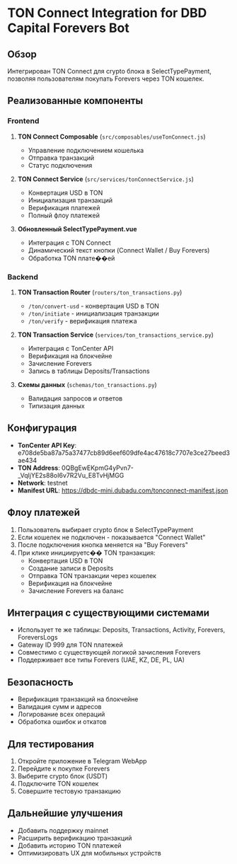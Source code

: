 # TON Connect Integration for DBD Capital Forevers Bot

## Обзор
Интегрирован TON Connect для crypto блока в SelectTypePayment, позволяя пользователям покупать Forevers через TON кошелек.

## Реализованные компоненты

### Frontend
1. **TON Connect Composable** (`src/composables/useTonConnect.js`)
   - Управление подключением кошелька
   - Отправка транзакций
   - Статус подключения

2. **TON Connect Service** (`src/services/tonConnectService.js`)
   - Конвертация USD в TON
   - Инициализация транзакций
   - Верификация платежей
   - Полный флоу платежей

3. **Обновленный SelectTypePayment.vue**
   - Интеграция с TON Connect
   - Динамический текст кнопки (Connect Wallet / Buy Forevers)
   - Обработка TON плате��ей

### Backend
1. **TON Transaction Router** (`routers/ton_transactions.py`)
   - `/ton/convert-usd` - конвертация USD в TON
   - `/ton/initiate` - инициализация транзакции
   - `/ton/verify` - верификация платежа

2. **TON Transaction Service** (`services/ton_transactions_service.py`)
   - Интеграция с TonCenter API
   - Верификация на блокчейне
   - Зачисление Forevers
   - Запись в таблицы Deposits/Transactions

3. **Схемы данных** (`schemas/ton_transactions.py`)
   - Валидация запросов и ответов
   - Типизация данных

## Конфигурация
- **TonCenter API Key**: e708de5ba87a75a37477cb89d6eef609dfe4ac47618c7707e3ce27beed3ae434
- **TON Address**: 0QBgEwEKpmG4yPvn7-_VqljYE2s88oI6v7R2Vu_E8TvHjMGG
- **Network**: testnet
- **Manifest URL**: https://dbdc-mini.dubadu.com/tonconnect-manifest.json

## Флоу платежей
1. Пользователь выбирает crypto блок в SelectTypePayment
2. Если кошелек не подключен - показывается "Connect Wallet"
3. После подключения кнопка меняется на "Buy Forevers"
4. При клике инициируетс�� TON транзакция:
   - Конвертация USD в TON
   - Создание записи в Deposits
   - Отправка TON транзакции через кошелек
   - Верификация на блокчейне
   - Зачисление Forevers на баланс

## Интеграция с существующими системами
- Использует те же таблицы: Deposits, Transactions, Activity, Forevers, ForeversLogs
- Gateway ID 999 для TON платежей
- Совместимо с существующей логикой зачисления Forevers
- Поддерживает все типы Forevers (UAE, KZ, DE, PL, UA)

## Безопасность
- Верификация транзакций на блокчейне
- Валидация сумм и адресов
- Логирование всех операций
- Обработка ошибок и откатов

## Для тестирования
1. Откройте приложение в Telegram WebApp
2. Перейдите к покупке Forevers
3. Выберите crypto блок (USDT)
4. Подключите TON кошелек
5. Совершите тестовую транзакцию

## Дальнейшие улучшения
- Добавить поддержку mainnet
- Расширить верификацию транзакций
- Добавить историю TON платежей
- Оптимизировать UX для мобильных устройств
